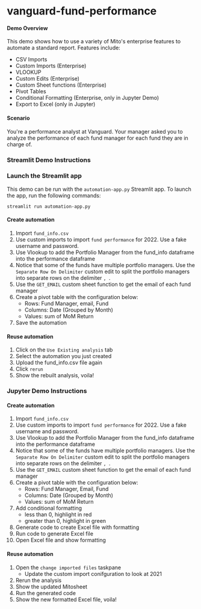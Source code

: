 # vanguard-fund-performance

#### Demo Overview
This demo shows how to use a variety of Mito's enterprise features to automate a standard report. Features include:
- CSV Imports
- Custom Imports (Enterprise)
- VLOOKUP 
- Custom Edits (Enterprise)
- Custom Sheet functions (Enterprise)
- Pivot Tables
- Conditional Formatting (Enterprise, only in Jupyter Demo)
- Export to Excel (only in Jupyter)

#### Scenario
You're a performance analyst at Vanguard. Your manager asked you to analyze the performance of each fund manager for each fund they are in charge of. 

### Streamlit Demo Instructions 

### Launch the Streamlit app
This demo can be run with the `automation-app.py` Streamlit app. To launch the app, run the following commands:

```streamlit run automation-app.py```

#### Create automation
1. Import `fund_info.csv`
2. Use custom imports to import `fund performance` for 2022. Use a fake username and password.
3. Use Vlookup to add the Portfolio Manager from the fund_info dataframe into the performance dataframe
4. Notice that some of the funds have multiple portfolio managers. Use the `Separate Row On Delimiter` custom edit to split the portfolio managers into separate rows on the delimiter `, `.
5. Use the `GET_EMAIL` custom sheet function to get the email of each fund manager
6. Create a pivot table with the configuration below:
    - Rows: Fund Manager, email, Fund
    - Columns: Date (Grouped by Month)
    - Values: sum of MoM Return
7. Save the automation

#### Reuse automation
1. Click on the `Use Existing analysis` tab
2. Select the automation you just created
3. Upload the fund_info.csv file again 
4. Click `rerun`
5. Show the rebuilt analysis, voila! 

### Jupyter Demo Instructions 

#### Create automation
1. Import `fund_info.csv`
2. Use custom imports to import `fund performance` for 2022. Use a fake username and password.
3. Use Vlookup to add the Portfolio Manager from the fund_info dataframe into the performance dataframe
4. Notice that some of the funds have multiple portfolio managers. Use the `Separate Row On Delimiter` custom edit to split the portfolio managers into separate rows on the delimiter `, `.
5. Use the `GET_EMAIL` custom sheet function to get the email of each fund manager
6. Create a pivot table with the configuration below:
    - Rows: Fund Manager, Email, Fund
    - Columns: Date (Grouped by Month)
    - Values: sum of MoM Return
7. Add conditional formatting
    - less than 0, highlight in red
    - greater than 0, highlight in green
8. Generate code to create Excel file with formatting
9. Run code to generate Excel file
10. Open Excel file and show formatting

#### Reuse automation
1. Open the `change imported files` taskpane
    - Update the custom import conifguration to look at 2021
2. Rerun the analysis 
3. Show the updated Mitosheet 
4. Run the generated code
5. Show the new formatted Excel file, voila! 
